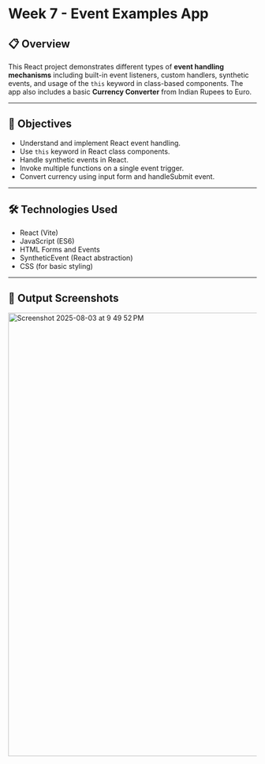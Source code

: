 # Week 7 - Event Examples App

## 📋 Overview

This React project demonstrates different types of **event handling mechanisms** including built-in event listeners, custom handlers, synthetic events, and usage of the `this` keyword in class-based components. The app also includes a basic **Currency Converter** from Indian Rupees to Euro.

---

## 🎯 Objectives

- Understand and implement React event handling.
- Use `this` keyword in React class components.
- Handle synthetic events in React.
- Invoke multiple functions on a single event trigger.
- Convert currency using input form and handleSubmit event.

---

## 🛠️ Technologies Used

- React (Vite)
- JavaScript (ES6)
- HTML Forms and Events
- SyntheticEvent (React abstraction)
- CSS (for basic styling)

---

## 📸 Output Screenshots

<img width="1440" height="900" alt="Screenshot 2025-08-03 at 9 49 52 PM" src="https://github.com/user-attachments/assets/b15f8b63-9248-4639-9aa9-f77e53066a0b" />


